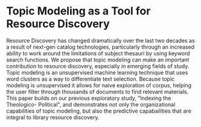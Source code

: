 # Topic Modeling as a Tool for Resource Discovery

Resource Discovery has changed dramatically over the last two decades as a
result of next-gen catalog technologies, particularly through an increased
ability to work around the limitations of subject thesauri by using keyword
search functions. We propose that topic modeling can make an
important contribution to resource discovery, especially in emerging fields of
study. Topic modeling is an unsupervised machine learning technique that uses word clusters
as a way to differentiate text selection. Because topic modeling is
unsupervised it allows for naive exploration of corpus, helping the user
filter through thousands of documents to find relevant materials. This paper
builds on our previous exploratory study, "Indexing the Theologico-
Political", and demonstrates not only the organizational capabilities of topic
modeling, but also the predictive capabailities that are integral to library
resource discovery. 
